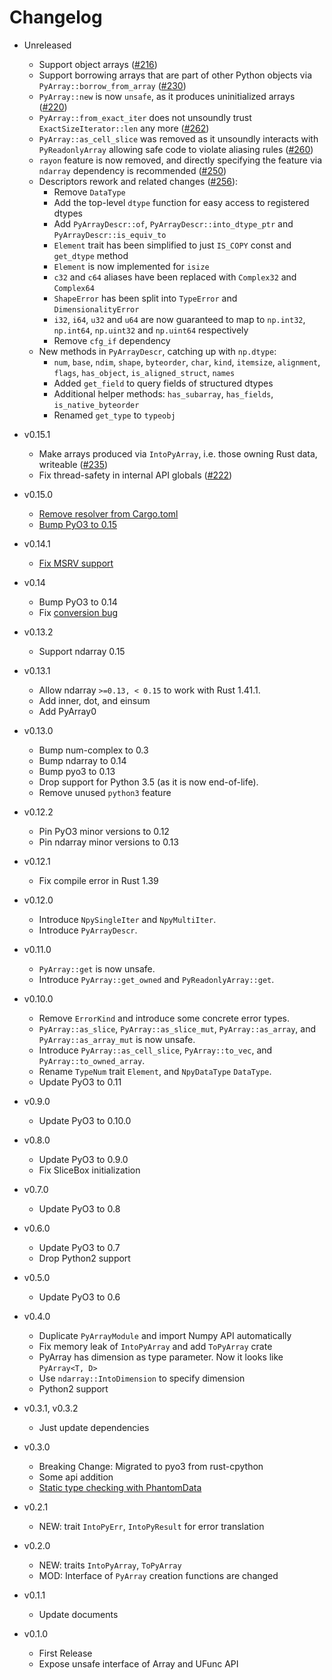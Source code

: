 # Changelog

- Unreleased
  - Support object arrays ([#216](https://github.com/PyO3/rust-numpy/pull/216))
  - Support borrowing arrays that are part of other Python objects via `PyArray::borrow_from_array` ([#230](https://github.com/PyO3/rust-numpy/pull/216))
  - `PyArray::new` is now `unsafe`, as it produces uninitialized arrays ([#220](https://github.com/PyO3/rust-numpy/pull/220))
  - `PyArray::from_exact_iter` does not unsoundly trust `ExactSizeIterator::len` any more ([#262](https://github.com/PyO3/rust-numpy/pull/262))
  - `PyArray::as_cell_slice` was removed as it unsoundly interacts with `PyReadonlyArray` allowing safe code to violate aliasing rules ([#260](https://github.com/PyO3/rust-numpy/pull/260))
  - `rayon` feature is now removed, and directly specifying the feature via `ndarray` dependency is recommended ([#250](https://github.com/PyO3/rust-numpy/pull/250))
  - Descriptors rework and related changes ([#256](https://github.com/PyO3/rust-numpy/pull/256)):
    - Remove `DataType`
    - Add the top-level `dtype` function for easy access to registered dtypes
    - Add `PyArrayDescr::of`, `PyArrayDescr::into_dtype_ptr` and `PyArrayDescr::is_equiv_to`
    - `Element` trait has been simplified to just `IS_COPY` const and `get_dtype` method
    - `Element` is now implemented for `isize`
    - `c32` and `c64` aliases have been replaced with `Complex32` and `Complex64`
    - `ShapeError` has been split into `TypeError` and `DimensionalityError`
    - `i32`, `i64`, `u32` and `u64` are now guaranteed to map to
      `np.int32`, `np.int64`, `np.uint32` and `np.uint64` respectively
    - Remove `cfg_if` dependency
  - New methods in `PyArrayDescr`, catching up with `np.dtype`:
    - `num`, `base`, `ndim`, `shape`, `byteorder`, `char`, `kind`, `itemsize`,
      `alignment`, `flags`, `has_object`, `is_aligned_struct`, `names`
    - Added `get_field` to query fields of structured dtypes
    - Additional helper methods: `has_subarray`, `has_fields`, `is_native_byteorder`
    - Renamed `get_type` to `typeobj`

- v0.15.1
  - Make arrays produced via `IntoPyArray`, i.e. those owning Rust data, writeable ([#235](https://github.com/PyO3/rust-numpy/pull/235))
  - Fix thread-safety in internal API globals ([#222](https://github.com/PyO3/rust-numpy/pull/222))

- v0.15.0
  - [Remove resolver from Cargo.toml](https://github.com/PyO3/rust-numpy/pull/202)
  - [Bump PyO3 to 0.15](https://github.com/PyO3/rust-numpy/pull/212)

- v0.14.1
  - [Fix MSRV support](https://github.com/PyO3/rust-numpy/issues/198)

- v0.14
  - Bump PyO3 to 0.14
  - Fix [conversion bug](https://github.com/PyO3/rust-numpy/pull/194)

- v0.13.2
  - Support ndarray 0.15

- v0.13.1
  - Allow ndarray `>=0.13, < 0.15` to work with Rust 1.41.1.
  - Add inner, dot, and einsum
  - Add PyArray0

- v0.13.0
  - Bump num-complex to 0.3
  - Bump ndarray to 0.14
  - Bump pyo3 to 0.13
  - Drop support for Python 3.5 (as it is now end-of-life).
  - Remove unused `python3` feature

- v0.12.2
  - Pin PyO3 minor versions to 0.12
  - Pin ndarray minor versions to 0.13

- v0.12.1
  - Fix compile error in Rust 1.39

- v0.12.0
  - Introduce `NpySingleIter` and `NpyMultiIter`.
  - Introduce `PyArrayDescr`.

- v0.11.0
  - `PyArray::get` is now unsafe.
  - Introduce `PyArray::get_owned` and `PyReadonlyArray::get`.

- v0.10.0
  - Remove `ErrorKind` and introduce some concrete error types.
  - `PyArray::as_slice`, `PyArray::as_slice_mut`, `PyArray::as_array`, and `PyArray::as_array_mut` is now unsafe.
  - Introduce `PyArray::as_cell_slice`, `PyArray::to_vec`, and `PyArray::to_owned_array`.
  - Rename `TypeNum` trait `Element`, and `NpyDataType` `DataType`.
  - Update PyO3 to 0.11

- v0.9.0
  - Update PyO3 to 0.10.0

- v0.8.0
  - Update PyO3 to 0.9.0
  - Fix SliceBox initialization

- v0.7.0
  - Update PyO3 to 0.8

- v0.6.0
  - Update PyO3 to 0.7
  - Drop Python2 support

- v0.5.0
  - Update PyO3 to 0.6

- v0.4.0
  - Duplicate `PyArrayModule` and import Numpy API automatically
  - Fix memory leak of `IntoPyArray` and add `ToPyArray` crate
  - PyArray has dimension as type parameter. Now it looks like `PyArray<T, D>`
  - Use `ndarray::IntoDimension` to specify dimension
  - Python2 support

- v0.3.1, v0.3.2
  - Just update dependencies

- v0.3.0
  - Breaking Change: Migrated to pyo3 from rust-cpython
  - Some api addition
  - [Static type checking with PhantomData](https://github.com/PyO3/rust-numpy/pull/41)

- v0.2.1
  - NEW: trait `IntoPyErr`, `IntoPyResult` for error translation

- v0.2.0
  - NEW: traits `IntoPyArray`, `ToPyArray`
  - MOD: Interface of `PyArray` creation functions are changed

- v0.1.1
  - Update documents

- v0.1.0
  - First Release
  - Expose unsafe interface of Array and UFunc API
